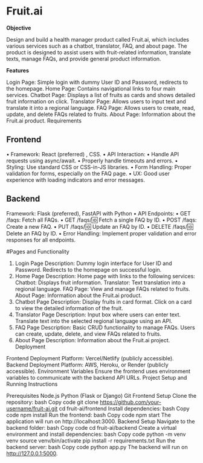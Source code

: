 # Fruit.ai


**Objective**

Design and build a health manager product called Fruit.ai, which includes various services such as a chatbot, translator, FAQ, and about page. The product is designed to assist users with fruit-related information, translate texts, manage FAQs, and provide general product information.

**Features**

Login Page: Simple login with dummy User ID and Password, redirects to the homepage.
Home Page: Contains navigational links to four main services.
Chatbot Page: Displays a list of fruits as cards and shows detailed fruit information on click.
Translator Page: Allows users to input text and translate it into a regional language.
FAQ Page: Allows users to create, read, update, and delete FAQs related to fruits.
About Page: Information about the Fruit.ai product.
Requirements

## Frontend
• Framework: React (preferred) , CSS.
• API Interaction:
    • Handle API requests using async/await.
    • Properly handle timeouts and errors.
• Styling: Use standard CSS or CSS-in-JS libraries.
• Form Handling: Proper validation for forms, especially on the FAQ page.
• UX: Good user experience with loading indicators and error messages.


## Backend

Framework: Flask (preferred), FastAPI with Python
• API Endpoints:
    • GET /faqs: Fetch all FAQs.
    • GET /faqs/:id: Fetch a single FAQ by ID.
    • POST /faqs: Create a new FAQ.
    • PUT /faqs/:id: Update an FAQ by ID.
    • DELETE /faqs/:id: Delete an FAQ by ID.
• Error Handling: Implement proper validation and error responses for all endpoints.


#Pages and Functionality

1. Login Page
Description: Dummy login interface for User ID and Password. Redirects to the homepage on successful login.
2. Home Page
Description: Home page with links to the following services:
Chatbot: Displays fruit information.
Translator: Text translation into a regional language.
FAQ Page: View and manage FAQs related to fruits.
About Page: Information about the Fruit.ai product.
3. Chatbot Page
Description:
Display fruits in card format.
Click on a card to view the detailed information of the fruit.
4. Translator Page
Description:
Input box where users can enter text.
Translate text into the selected regional language using an API.
5. FAQ Page
Description:
Basic CRUD functionality to manage FAQs.
Users can create, update, delete, and view FAQs related to fruits.
6. About Page
Description:
Information about the Fruit.ai project.
Deployment

Frontend Deployment
Platform: Vercel/Netlify (publicly accessible).
Backend Deployment
Platform: AWS, Heroku, or Render (publicly accessible).
Environment Variables
Ensure the frontend uses environment variables to communicate with the backend API URLs.
Project Setup and Running Instructions

Prerequisites
Node.js
Python (Flask or Django)
Git
Frontend Setup
Clone the repository:
bash
Copy code
git clone https://github.com/your-username/fruit-ai.git
cd fruit-ai/frontend
Install dependencies:
bash
Copy code
npm install
Run the frontend:
bash
Copy code
npm start
The application will run on http://localhost:3000.
Backend Setup
Navigate to the backend folder:
bash
Copy code
cd fruit-ai/backend
Create a virtual environment and install dependencies:
bash
Copy code
python -m venv venv
source venv/bin/activate
pip install -r requirements.txt
Run the backend server:
bash
Copy code
python app.py
The backend will run on http://127.0.0.1:5000.

